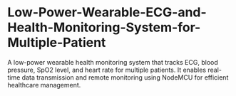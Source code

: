 # Low-Power-Wearable-ECG-and-Health-Monitoring-System-for-Multiple-Patient
 A low-power wearable health monitoring system that tracks ECG,  blood pressure, SpO2 level, and heart rate for multiple patients. It  enables real-time data transmission and remote monitoring using  NodeMCU for efficient healthcare management.
